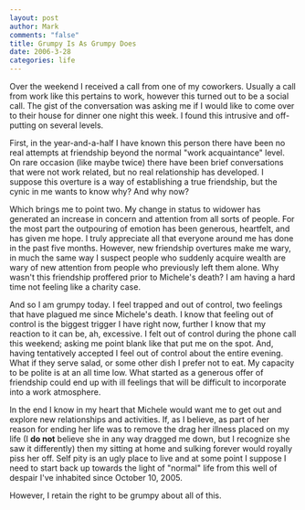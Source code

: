 ```yaml
--- 
layout: post
author: Mark
comments: "false"
title: Grumpy Is As Grumpy Does
date: 2006-3-28
categories: life
---
```

Over the weekend I received a call from one of my coworkers. Usually a call from work like this pertains to work, however this turned out to be a social call. The gist of the conversation was asking me if I would like to come over to their house for dinner one night this week. I found this intrusive and off-putting on several levels.

First, in the year-and-a-half I have known this person there have been no real attempts at friendship beyond the normal "work acquaintance" level. On rare occasion (like maybe twice) there have been brief conversations that were not work related, but no real relationship has developed. I suppose this overture is a way of establishing a true friendship, but the cynic in me wants to know why? And why now?

Which brings me to point two. My change in status to widower has generated an increase in concern and attention from all sorts of people. For the most part the outpouring of emotion has been generous, heartfelt, and has given me hope. I truly appreciate all that everyone around me has done in the past five months. However, new friendship overtures make me wary, in much the same way I suspect people who suddenly acquire wealth are wary of new attention from people who previously left them alone. Why wasn't this friendship proffered prior to Michele's death? I am having a hard time not feeling like a charity case.

And so I am grumpy today. I feel trapped and out of control, two feelings that have plagued me since Michele's death. I know that feeling out of control is the biggest trigger I have right now, further I know that my reaction to it can be, ah, excessive. I felt out of control during the phone call this weekend; asking me point blank like that put me on the spot. And, having tentatively accepted I feel out of control about the entire evening. What if they serve salad, or some other dish I prefer not to eat. My capacity to be polite is at an all time low. What started as a generous offer of friendship could end up with ill feelings that will be difficult to incorporate into a work atmosphere.

In the end I know in my heart that Michele would want me to get out and explore new relationships and activities. If, as I believe, as part of her reason for ending her life was to remove the drag her illness placed on my life (I <strong>do not</strong> believe she in any way dragged me down, but I recognize she saw it differently) then my sitting at home and sulking forever would royally piss her off. Self pity is an ugly place to live and at some point I suppose I need to start back up towards the light of "normal" life from this well of despair I've inhabited since October 10, 2005.

However, I retain the right to be grumpy about all of this.
